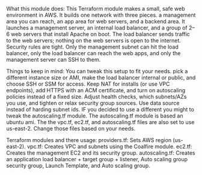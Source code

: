 What this module does:
This Terraform module makes a small, safe web environment in AWS. It builds one network with three pieces.
a management area you can reach, an app area for web servers, and a backend area. It launches a management server, an internal load balancer, and a group of 2–6 web servers that install Apache on boot. 
The load balancer sends traffic to the web servers; nothing on the web servers is open to the internet. 
Security rules are tight. Only the management subnet can hit the load balancer, only the load balancer can reach the web apps, and only the management server can SSH to them.


Things to keep in mind:
You can tweak this setup to fit your needs. 
pick a different instance size or AMI, make the load balancer internal or public, and choose SSH or SSM for access. 
Keep NAT for installs (or use VPC endpoints), add HTTPS with an ACM certificate, and turn on autoscaling policies instead of a fixed size. 
Adjust health checks, which subnets/AZs you use, and tighten or relax security group sources. Use data source instead of harding subnet ids.
IF you decided to use a different you might to tweak the autoscaling.tf module. The autoscaling.tf module is based an ubuntu ami.
The the vpc.tf, ec2.tf, and autoscaling.tf files are also set to use us-east-2. Change those files based on your needs.



Terraform modules and there usage: 
providers.tf: Sets AWS region (us-east-2).
vpc.tf: Creates VPC and subnets using the Coalfire module.
ec2.tf: Creates the management EC2 and its security group.
autoscaling.tf: Creates an application load balancer + target group + listener, Auto scaling group security group, Launch Template, and Auto scaling group.
